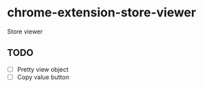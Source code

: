 # chrome-extension-store-viewer
Store viewer

## TODO																				
- [ ]  Pretty view object
- [ ]  Copy value button
